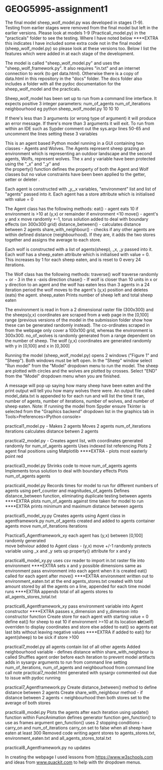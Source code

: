 # GEOG5995-assignment1

The final model sheep_wolf_model.py was developed in stages (1-9). Testing from earlier stages were removed from the final model
but left in the earlier versions. Please look at models 1-9 (Practicali_model.py) in the "practicals" folder to see the testing. 
Where I have noted below ****EXTRA this indicates I have included some extra code not in the final 
model (sheep_wolf_model.py) so please look at these versions too. Below I list the features which were added in at 
each stage of the development.

The model is called "sheep_wolf_model.py" and uses the "sheep_wolf_framework.py". It also requires "in.txt" and an 
internet connection to work (to get data.html). Otherwise there is a copy of data.html in this repository in the 
"docs" folder. The docs folder also includes a folder with all the pydoc documentation for the sheep_wolf_model and the practicals.

Sheep_wolf_model has been set up to run from a command line interface.
It expects positive 3 integer parameters: 	num_of_agents
						num_of_iterations 
						neighbourhood 
eg  python sheep_wolf_model.py 10 10 10

If there's less than 3 arguments (or wrong type of argument) it will produce an error message.
If there's more than 3 arguments it will exit.
To run from within an IDE such as Sypder comment out the sys.argv lines 50-65 and uncomment the lines setting these 3 variables

This is an agent based Python model running in a GUI containing two classes - Agents and Wolves.
The Agents represent sheep grazing an environment which is representing an outdoor landscape and the second 
agents, Wolfs, represent wolves. The x and y variable have been protected using the "_x" and "_y" and  
the property() function defines the property of both the Agent and Wolf classes but no value constraints have been
been applied to the getter, setter or deleter . 

Each agent is constructed with  _y,_x variables, "environment" list and list of "agents" passed into it.
Each agent has a store attribute which is initialised with value = 0

The Agent class has the following methods:
eat() - agent eats 10 if environment is >10 at (y,x) or remainder if environment <10
move() - agent's y and x move randomly +-1, torus solution added to deal with boundary effects (on 300x300 grid)
distance_between() - calculates distance between 2 agents
share_with_neighbour() - checks if any other agents are within defined distance (neighbourhood). If they are,
						it adds the two stores together and assigns the average to each store.

Each wolf is constructed with a list of agents(sheep), _x, _y passed into it. Each wolf has a sheep_eaten attribute 
which is initialised with value = 0. This increases by 1 for each sheep eaten, and is reset to 0 every 24 iterations.						

The Wolf class has the following methods:
traverse()	wolf traverse randomly + or - 3 in the x -axis direction
chase() - 	If wolf is closer than 10 units in x or y direction to an agent and the wolf has eaten less than 3 agents 
			in a 24 iteration period the wolf moves to the agent's (y,x) position and deletes (eats) the agent.
			sheep_eaten
			Prints number of sheep left and total sheep eaten
		 

The environment is read in from a 2 dimensional raster file (300x300) and the sheeps(y,x) coordinates are scraped 
from a web page in the [0,100] range (previous versions of the model in the submission folder show how these can 
be generated randomly instead). The co-ordinates scraped in from the webpage only cover a 100x100 grid, whereas 
the environment is 300x300.
no_of_wolves is randomly generated from a range dependent on the number of sheep. The wolf (y,x) coordinates are 
generated randomly with y in [0,100] and x in [0,300]

Running the model (sheep_wolf_model.py) opens 2 windows ("Figure 1" and "Sheep"). Both windows must be left open. 
In the "Sheep" window select "Run model" from the "Model" dropdown menu to run the model. The sheep are plotted 
with circles and the wolves are plotted by crosses. Select "END" from the "Model" dropdown menu when you are finished.

A message will pop up saying how many sheep have been eaten and the print output will tell you how many wolves 
there were. An output file called model_data.txt is appended to for each run and will list the time it ran, number 
of agents, number of iterations, number of wolves, and number of sheep eaten. 
Note: 
If running the model from Spyder ensure Tkinter is selected from the "Graphics backend" dropdown list in the 
graphics tab in Tools>Preferences>IPython console> 

practical1_model.py  -		Makes 2 agents
							Moves 2 agents num_of_iterations iterations 
							calculates distance betwen 2 agents

 
practical2_model.py - 		Creates agent list, with coordinates generated randomly for num_of_agents agents
							Uses indexed list referencing
							Plots 2 agent final positions using Matplotlib
							****EXTRA - plots most easterly point red
						
practical3_model.py			Shrinks code to move num_of_agents agents
							Implements torus solution to deal with boundary effects
							Plots num_of_agents agents
						
practical4_model.py 		Records times for model to run for different numbers of agents using perf_counter and 							magnitudes_of_agents
							Defines distance_between function, eliminating duplicate testing between agents
							****EXTRA plots num_of_agents against time taken for model to run
							****EXTRA prints minimum and maximum distance between agents

practical5_model_xy.py		Creates agents using Agent class in agentframework.py
							num_of_agents created and added to agents container
							agents move num_of_iterations iterations
						

Practical5_Agentframework_xy	each agent has (y,x) between [0,100] randomly generated					
								move behviour added to Agent class - (y,x) move +/-1 randomly
								protects variable using _x and _y
								sets up property() attribute for x and y
				
practical6_model_xy.py		uses csv reader to import in.txt raster file into environment
							****EXTRA sets x and y possible dimensions same as environment
							pass environment into each agent when it is created
							eat() called for each agent after move()
							****EXTRA environment written out to environment_eaten.txt at the end
							agents_stores.txt created with total amount stored by all the agents on a line, 							appended for each time model runs
							****EXTRA appends total of all agents stores to all_agents_stores_total.txt
							
practical6_Agentframework_xy	pass environment variable into Agent constructor
								****EXTRA passes x_dimension and y_dimenson into constructor function
								Create store for each agent with starting value = 0
								define eat() for sheep to eat 10 if environment >=10 at its location
								__str__(self) overriden to display coordinates and store 
								else added to eat() so agents eat last bits without leaving negative 									values
								****EXTRA if added to eat() for agent(sheep) to be sick if store >100
								
practical7_model.py			all agents contain list of all other agents
						Added neighbourhood variable - defines distance within share_with_neighbour is called
						Shuffles agent order before each iteration to prevent model artifacts
						adds in sysargv arguments to run from command line setting num_of_iterations, 							num_of_agents and neighbourhood from command line call
						note practical7_model.html generated with sysargv commented out due to issue with pydoc 						running
							
practical7_Agentframework.py		Create distance_between() method to define distance between 2 agents
					Create share_with_neighbour method 
							- if distance between 2 agents < neighbourhood then both stores set to the 								average of both stores

practical8_model.py			Plots the agents after each iteration using update() function within FuncAnimation
						defines generator function gen_function() to use as frames argument
						gen_function() uses 2 stopping conditions - carry_on and num_of_iterations
						carry_on set to false when all sheep have eaten at least 300
						Removed code writing agent stores to agents_stores.txt, environment_eaten.txt 							and all_agents_stores_total.txt
							
practical8_Agentframework.py no updates


In creating the webpage I used lessons from https://www.w3schools.com and ideas from www.quackit.com 
to help with thr dropdown menus.
 
